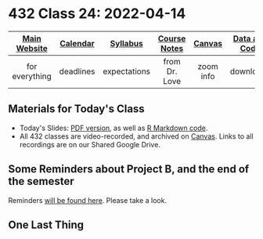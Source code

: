 # 432 Class 24: 2022-04-14

[Main Website](https://thomaselove.github.io/432/) | [Calendar](https://thomaselove.github.io/432/calendar.html) | [Syllabus](https://thomaselove.github.io/432-2022-syllabus/) | [Course Notes](https://thomaselove.github.io/432-notes/) | [Canvas](https://canvas.case.edu) | [Data and Code](https://github.com/THOMASELOVE/432-data) | [Sources](https://github.com/THOMASELOVE/432-2022/tree/main/references) | [Contact Us](https://thomaselove.github.io/432/contact.html)
:-----------: | :--------------: | :----------: | :---------: | :-------------: | :-----------: | :------------: | :-------------:
for everything | deadlines | expectations | from Dr. Love | zoom info | downloads | read/watch | need help?

## Materials for Today's Class

- Today's Slides: [PDF version](https://github.com/THOMASELOVE/432-2022/blob/main/classes/class24/432_2022_slides24.pdf), as well as [R Markdown code](https://github.com/THOMASELOVE/432-2022/blob/main/classes/class24/432_2022_slides24.Rmd). 
- All 432 classes are video-recorded, and archived on [Canvas](https://canvas.case.edu). Links to all recordings are on our Shared Google Drive.

## Some Reminders about Project B, and the end of the semester

Reminders [will be found here](https://github.com/THOMASELOVE/432-2022/blob/main/projectB/reminders.md). Please take a look.


## One Last Thing
